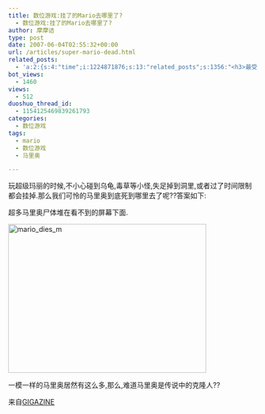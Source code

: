 ```yaml
---
title: 数位游戏:挂了的Mario去哪里了?
  - 数位游戏:挂了的Mario去哪里了?
author: 摩摩诘
type: post
date: 2007-06-04T02:55:32+00:00
url: /articles/super-mario-dead.html
related_posts:
  - 'a:2:{s:4:"time";i:1224871876;s:13:"related_posts";s:1356:"<h3>最受欢迎日志</h3><ul class="related_post"><li><a href="http://www.digglife.cn/articles/beijing-olympic-online.html" title="网上在线观看北京奥运会直播的几种方法">网上在线观看北京奥运会直播的几种方法</a></li><li><a href="http://www.digglife.cn/articles/freeware-burner.html" title="7款替代Nero的免费CD/DVD刻录软件下载">7款替代Nero的免费CD/DVD刻录软件下载</a></li><li><a href="http://www.digglife.cn/articles/7-free-anti-virus-softwares.html" title="7款不错的免费Windows杀毒软件">7款不错的免费Windows杀毒软件</a></li><li><a href="http://www.digglife.cn/articles/convert-word-pdf.html" title="如何将Word文档转化为PDF">如何将Word文档转化为PDF</a></li><li><a href="http://www.digglife.cn/articles/ppc-freeware-download.html" title="PPC,Windows Mobile手机免费软件下载网站:PPC Freeware">PPC,Windows Mobile手机免费软件下载网站:PPC Freeware</a></li><li><a href="http://www.digglife.cn/articles/ie8-new-features-download.html" title="IE 8 Beta 1简体中文版下载和新功能介绍">IE 8 Beta 1简体中文版下载和新功能介绍</a></li><li><a href="http://www.digglife.cn/articles/vista-theme-visual-style-download.html" title="7个漂亮的Vista主题(视觉样式)下载">7个漂亮的Vista主题(视觉样式)下载</a></li></ul>";}'
bot_views:
  - 1460
views:
  - 512
duoshuo_thread_id:
  - 1154125469839261793
categories:
  - 数位游戏
tags:
  - mario
  - 数位游戏
  - 马里奥

---
```

玩超级玛丽的时候,不小心碰到乌龟,毒草等小怪,失足掉到洞里,或者过了时间限制都会挂掉.那么我们可怜的马里奥到底死到哪里去了呢??答案如下:

超多马里奥尸体堆在看不到的屏幕下面.

<a atomicselection="true" href="https://www.digglife.net/wp-content/uploads/3/379/2007/06/mario-dies-m.jpg"><img width="400" src="http://digglife.qiniudn.com/wp-content/uploads/3/379/2007/06/mario-dies-m-thumb.jpg" alt="mario_dies_m" height="301" /></a>

一模一样的马里奥居然有这么多,那么,难道马里奥是传说中的克隆人??

来自<a target="_blank" href="http://gigazine.net/index.php?/news/comments/20070604_mario_dies/">GIGAZINE</a>
